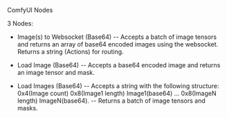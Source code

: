 ComfyUI Nodes

3 Nodes:

- Image(s) to Websocket (Base64)
-- Accepts a batch of image tensors and returns an array of base64 encoded images using the websocket. Returns a string (Actions) for routing.

- Load Image (Base64)
-- Accepts a base64 encoded image and returns an image tensor and mask.

- Load Images (Base64)
-- Accepts a string with the following structure: 0x4(Image count) 0x8(Image1 length) Image1(base64) ... 0x8(ImageN length) ImageN(base64).
-- Returns a batch of image tensors and masks.
